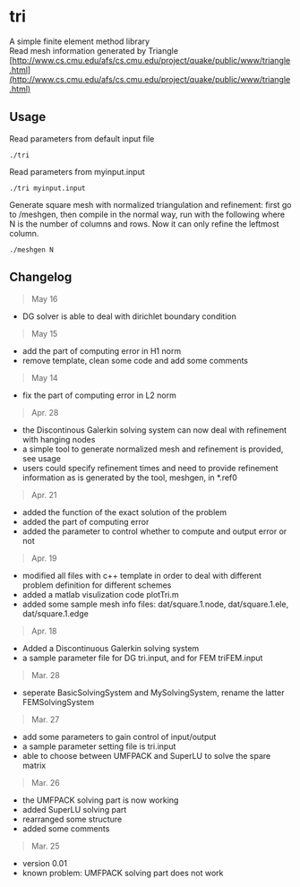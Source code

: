 tri
===
A simple finite element method library<br />
Read mesh information generated by Triangle [http://www.cs.cmu.edu/afs/cs.cmu.edu/project/quake/public/www/triangle.html](http://www.cs.cmu.edu/afs/cs.cmu.edu/project/quake/public/www/triangle.html)<br /> 

Usage
--------
Read parameters from default input file

	./tri

Read parameters from myinput.input

	./tri myinput.input

Generate square mesh with normalized triangulation and refinement: first go to /meshgen, then compile in the normal way, run with the following where N is the number of columns and rows. Now it can only refine the leftmost column.

	./meshgen N

Changelog
--------
> May 16
* DG solver is able to deal with dirichlet boundary condition
>
> May 15
* add the part of computing error in H1 norm
* remove template, clean some code and add some comments
>
> May 14
* fix the part of computing error in L2 norm
>
> Apr. 28
* the Discontinous Galerkin solving system can now deal with refinement with hanging nodes
* a simple tool to generate normalized mesh and refinement is provided, see usage
* users could specify refinement times and need to provide refinement information as is generated by the tool, meshgen, in *.ref0
>
> Apr. 21
* added the function of the exact solution of the problem
* added the part of computing error
* added the parameter to control whether to compute and output error or not
>
> Apr. 19
* modified all files with c++ template in order to deal with different problem definition for different schemes
* added a matlab visulization code plotTri.m
* added some sample mesh info files: dat/square.1.node, dat/square.1.ele, dat/square.1.edge
>
> Apr. 18
* Added a Discontinuous Galerkin solving system
* a sample parameter file for DG tri.input, and for FEM triFEM.input
>
> Mar. 28
* seperate BasicSolvingSystem and MySolvingSystem, rename the latter FEMSolvingSystem
>
> Mar. 27
* add some parameters to gain control of input/output
* a sample parameter setting file is tri.input
* able to choose between UMFPACK and SuperLU to solve the spare matrix
>
> Mar. 26
* the UMFPACK solving part is now working
* added SuperLU solving part
* rearranged some structure
* added some comments
>
> Mar. 25
* version 0.01
* known problem: UMFPACK solving part does not work
